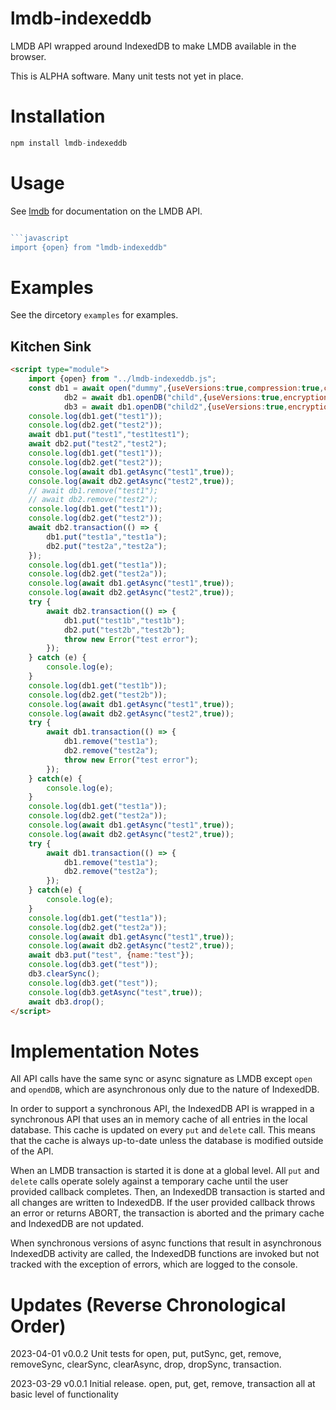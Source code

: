 # lmdb-indexeddb
LMDB API wrapped around IndexedDB to make LMDB available in the browser.

This is ALPHA software. Many unit tests not yet in place.

# Installation

```javascript
npm install lmdb-indexeddb
```

# Usage

See [lmdb](https://github.com/kriszyp/lmdb-js) for documentation on the LMDB API.

```javascript

```javascript
import {open} from "lmdb-indexeddb"
```

# Examples

See the dircetory `examples` for examples.

## Kitchen Sink

```html
<script type="module">
    import {open} from "../lmdb-indexeddb.js";
    const db1 = await open("dummy",{useVersions:true,compression:true,cache:true}), //encryptionKey:"my password"
            db2 = await db1.openDB("child",{useVersions:true,encryptionKey:"my password",cache:true}),
            db3 = await db1.openDB("child2",{useVersions:true,encryptionKey:"my password",cache:true});
    console.log(db1.get("test1"));
    console.log(db2.get("test2"));
    await db1.put("test1","test1test1");
    await db2.put("test2","test2");
    console.log(db1.get("test1"));
    console.log(db2.get("test2"));
    console.log(await db1.getAsync("test1",true));
    console.log(await db2.getAsync("test2",true));
    // await db1.remove("test1");
    // await db2.remove("test2");
    console.log(db1.get("test1"));
    console.log(db2.get("test2"));
    await db2.transaction(() => {
        db1.put("test1a","test1a");
        db2.put("test2a","test2a");
    });
    console.log(db1.get("test1a"));
    console.log(db2.get("test2a"));
    console.log(await db1.getAsync("test1",true));
    console.log(await db2.getAsync("test2",true));
    try {
        await db2.transaction(() => {
            db1.put("test1b","test1b");
            db2.put("test2b","test2b");
            throw new Error("test error");
        });
    } catch (e) {
        console.log(e);
    }
    console.log(db1.get("test1b"));
    console.log(db2.get("test2b"));
    console.log(await db1.getAsync("test1",true));
    console.log(await db2.getAsync("test2",true));
    try {
        await db1.transaction(() => {
            db1.remove("test1a");
            db2.remove("test2a");
            throw new Error("test error");
        });
    } catch(e) {
        console.log(e);
    }
    console.log(db1.get("test1a"));
    console.log(db2.get("test2a"));
    console.log(await db1.getAsync("test1",true));
    console.log(await db2.getAsync("test2",true));
    try {
        await db1.transaction(() => {
            db1.remove("test1a");
            db2.remove("test2a");
        });
    } catch(e) {
        console.log(e);
    }
    console.log(db1.get("test1a"));
    console.log(db2.get("test2a"));
    console.log(await db1.getAsync("test1",true));
    console.log(await db2.getAsync("test2",true));
    await db3.put("test", {name:"test"});
    console.log(db3.get("test"));
    db3.clearSync();
    console.log(db3.get("test"));
    console.log(db3.getAsync("test",true));
    await db3.drop();
</script>

```

# Implementation Notes

All API calls have the same sync or async signature as LMDB except `open` and `opendDB`, which are asynchronous only due to the nature of IndexedDB.

In order to support a synchronous API, the IndexedDB API is wrapped in a synchronous API that uses an in memory cache of all entries in the local database. This cache is updated on every `put` and `delete` call. This means that the cache is always up-to-date unless the database is modified outside of the API.

When an LMDB transaction is started it is done at a global level. All `put` and `delete` calls operate solely against a temporary cache until the user provided callback completes. Then, an IndexedDB transaction is started and all changes are written to IndexedDB. If the user provided callback throws an error or returns ABORT, the transaction is aborted and the primary cache and IndexedDB are not updated.

When synchronous versions of async functions that result in asynchronous IndexedDB activity are called, the IndexedDB functions are invoked but not tracked with the exception of errors, which are logged to the console.

# Updates (Reverse Chronological Order)

2023-04-01 v0.0.2 Unit tests for open, put, putSync, get, remove, removeSync, clearSync, clearAsync, drop, dropSync, transaction. 

2023-03-29 v0.0.1 Initial release. open, put, get, remove, transaction all at basic level of functionality